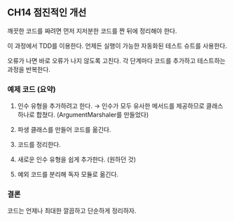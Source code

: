 ## CH14 점진적인 개선

깨끗한 코드를 짜려면 먼저 지저분한 코드를 짠 뒤에 정리해야 한다.

이 과정에서 TDD를 이용한다. 언제든 실행이 가능한 자동화된 테스트 슈트를 사용한다.

오류가 나면 바로 오류가 나지 않도록 고친다. 각 단계마다 코드를 추가하고 테스트하는 과정을 반복한다.

### 예제 코드 (요약)

1. 인수 유형을 추가하려고 한다. → 인수가 모두 유사한 메서드를 제공하므로 클래스 하나로 합쳤다. (ArgumentMarshaler를 만들었다)

2. 파생 클래스를 만들어 코드를 옮긴다.

3. 코드를 정리한다.

4. 새로운 인수 유형을 쉽게 추가한다. (원하던 것)

5. 예외 코드를 분리해 독자 모듈로 옮긴다.

### 결론

코드는 언제나 최대한 깔끔하고 단순하게 정리하자.
